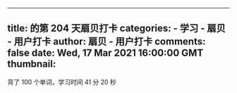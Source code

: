 
---
title: 的第 204 天扇贝打卡
categories: 
    - 学习
    - 扇贝 - 用户打卡
author: 扇贝 - 用户打卡
comments: false
date: Wed, 17 Mar 2021 16:00:00 GMT
thumbnail: 
---

<div>   
背了 100 个单词，学习时间 41 分 20 秒  
</div>
            